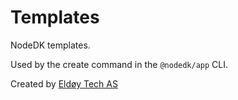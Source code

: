 # Templates

NodeDK templates.

Used by the create command in the `@nodedk/app` CLI.

Created by [Eldøy Tech AS](https://eldoy.com)
